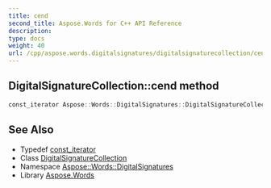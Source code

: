 ```yaml
---
title: cend
second_title: Aspose.Words for C++ API Reference
description: 
type: docs
weight: 40
url: /cpp/aspose.words.digitalsignatures/digitalsignaturecollection/cend/
---
```

## DigitalSignatureCollection::cend method




```cpp
const_iterator Aspose::Words::DigitalSignatures::DigitalSignatureCollection::cend() const noexcept
```

## See Also

* Typedef [const_iterator](../const_iterator/)
* Class [DigitalSignatureCollection](../)
* Namespace [Aspose::Words::DigitalSignatures](../../)
* Library [Aspose.Words](../../../)
